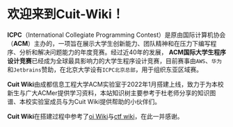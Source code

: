 # 欢迎来到Cuit-Wiki！

**ICPC**（International Collegiate Programming Contest）是原由国际计算机协会（**ACM**）主办的，一项旨在展示大学生创新能力、团队精神和在压力下编写程序、分析和解决问题能力的年度竞赛。经过近40年的发展， **ACM国际大学生程序设计竞赛**已经成为全球最具影响力的大学生程序设计竞赛，目前赛事由`AWS`、`华为`和`Jetbrains`赞助，在北京大学设有`ICPC北京总部`，用于组织东亚区域赛。

**Cuit Wiki**由成都信息工程大学ACM实验室于2022年1月搭建上线，致力于为本校新生与广大ACMer提供学习资料，本站知识树主要参考于杜老师分享的知识图谱、本校实验室成员与为Cuit Wiki提供帮助的小伙伴们。

**Cuit Wiki**在搭建过程中参考了[oi Wiki](https://oi-wiki.org/)与[ctf wiki](https://ctf-wiki.org/)，在此一并感谢。
